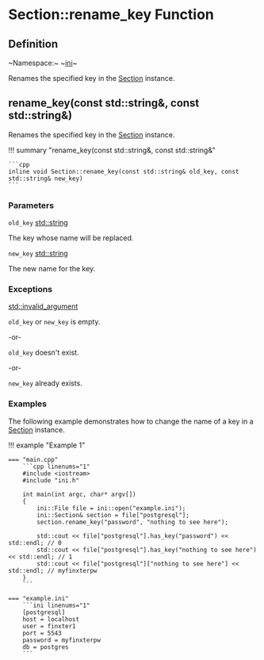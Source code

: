 # Section::rename_key Function

## Definition

~Namespace:~ ~[ini](../../ini_namespace.md)~

Renames the specified key in the [Section](../section.md) instance.

## rename_key(const std::string&, const std::string&)

Renames the specified key in the [Section](../section.md) instance.

!!! summary "rename_key(const std::string&, const std::string&"

    ```cpp
    inline void Section::rename_key(const std::string& old_key, const std::string& new_key)
    ```

### Parameters

`old_key` [std::string](https://en.cppreference.com/w/cpp/string/basic_string)

The key whose name will be replaced.

`new_key` [std::string](https://en.cppreference.com/w/cpp/string/basic_string)

The new name for the key.

### Exceptions

[std::invalid_argument](https://en.cppreference.com/w/cpp/error/invalid_argument)

`old_key` or `new_key` is empty.

-or-

`old_key` doesn't exist.

-or-

`new_key` already exists.

### Examples

The following example demonstrates how to change the name of a key in a [Section](../section.md) instance.

!!! example "Example 1"

    === "main.cpp"
        ```cpp linenums="1"
        #include <iostream>
        #include "ini.h"

        int main(int argc, char* argv[])
        {
            ini::File file = ini::open("example.ini");
            ini::Section& section = file["postgresql"];
            section.rename_key("password", "nothing to see here");

            std::cout << file["postgresql"].has_key("password") << std::endl; // 0
            std::cout << file["postgresql"].has_key("nothing to see here") << std::endl; // 1
            std::cout << file["postgresql"]["nothing to see here"] << std::endl; // myfinxterpw
        }
        ```

    === "example.ini"
        ```ini linenums="1"
        [postgresql]
        host = localhost
        user = finxter1
        port = 5543
        password = myfinxterpw
        db = postgres
        ```